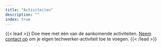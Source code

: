 ```yaml
---
title: "Activiteiten"
description: ""
index: true
---
```


{{< lead >}}
Doe mee met één van de aankomende activiteiten. <a href='#footer'>Neem contact op</a> om je eigen techwerker-activiteit toe te voegen.
{{< /lead >}}
